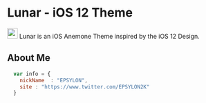 # Lunar - iOS 12 Theme

<img src="https://i.imgur.com/M2m7Kof.png" width="24"> Lunar is an iOS Anemone Theme inspired by the iOS 12 Design.

## About Me

```javascript
  var info = {
    nickName  : "EPSYLON",
    site : "https://www.twitter.com/EPSYLON2K"
  }
```
